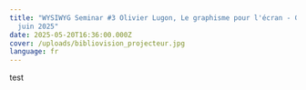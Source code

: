 ```yaml
---
title: "WYSIWYG Seminar #3 Olivier Lugon, Le graphisme pour l'écran - Genève, 12
  juin 2025"
date: 2025-05-20T16:36:00.000Z
cover: /uploads/bibliovision_projecteur.jpg
language: fr
---
```

test
